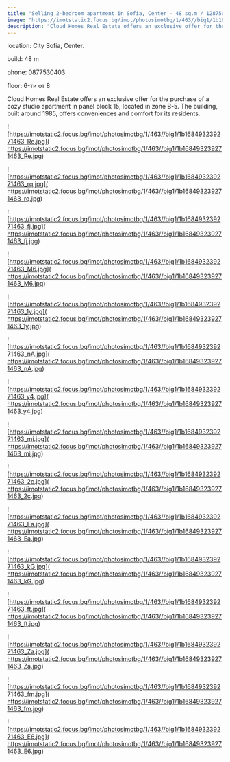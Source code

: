 ```yaml
---
title: "Selling 2-bedroom apartment in Sofia, Center - 48 sq.m / 128750 EUR :: imot.bg Advertisement"
image: "https://imotstatic2.focus.bg/imot/photosimotbg/1/463//big1/1b168493239271463_qh.jpg"
description: "Cloud Homes Real Estate offers an exclusive offer for the purchase of a cozy studio apartment in panel block 15, located in zone B-5. The building, built around 1985, offers conveniences and comfort for its residents."
---
```


location: City Sofia, Center.

build: 48 m

phone: 0877530403

floor: 6-ти от 8

Cloud Homes Real Estate offers an exclusive offer for the purchase of a cozy studio apartment in panel block 15, located in zone B-5. The building, built around 1985, offers conveniences and comfort for its residents.


![https://imotstatic2.focus.bg/imot/photosimotbg/1/463//big1/1b168493239271463_Re.jpg]( https://imotstatic2.focus.bg/imot/photosimotbg/1/463//big1/1b168493239271463_Re.jpg)


![https://imotstatic2.focus.bg/imot/photosimotbg/1/463//big1/1b168493239271463_rq.jpg]( https://imotstatic2.focus.bg/imot/photosimotbg/1/463//big1/1b168493239271463_rq.jpg)


![https://imotstatic2.focus.bg/imot/photosimotbg/1/463//big1/1b168493239271463_fj.jpg]( https://imotstatic2.focus.bg/imot/photosimotbg/1/463//big1/1b168493239271463_fj.jpg)


![https://imotstatic2.focus.bg/imot/photosimotbg/1/463//big1/1b168493239271463_M6.jpg]( https://imotstatic2.focus.bg/imot/photosimotbg/1/463//big1/1b168493239271463_M6.jpg)


![https://imotstatic2.focus.bg/imot/photosimotbg/1/463//big1/1b168493239271463_1y.jpg]( https://imotstatic2.focus.bg/imot/photosimotbg/1/463//big1/1b168493239271463_1y.jpg)


![https://imotstatic2.focus.bg/imot/photosimotbg/1/463//big1/1b168493239271463_nA.jpg]( https://imotstatic2.focus.bg/imot/photosimotbg/1/463//big1/1b168493239271463_nA.jpg)


![https://imotstatic2.focus.bg/imot/photosimotbg/1/463//big1/1b168493239271463_y4.jpg]( https://imotstatic2.focus.bg/imot/photosimotbg/1/463//big1/1b168493239271463_y4.jpg)


![https://imotstatic2.focus.bg/imot/photosimotbg/1/463//big1/1b168493239271463_mi.jpg]( https://imotstatic2.focus.bg/imot/photosimotbg/1/463//big1/1b168493239271463_mi.jpg)


![https://imotstatic2.focus.bg/imot/photosimotbg/1/463//big1/1b168493239271463_2c.jpg]( https://imotstatic2.focus.bg/imot/photosimotbg/1/463//big1/1b168493239271463_2c.jpg)


![https://imotstatic2.focus.bg/imot/photosimotbg/1/463//big1/1b168493239271463_Ea.jpg]( https://imotstatic2.focus.bg/imot/photosimotbg/1/463//big1/1b168493239271463_Ea.jpg)


![https://imotstatic2.focus.bg/imot/photosimotbg/1/463//big1/1b168493239271463_kG.jpg]( https://imotstatic2.focus.bg/imot/photosimotbg/1/463//big1/1b168493239271463_kG.jpg)


![https://imotstatic2.focus.bg/imot/photosimotbg/1/463//big1/1b168493239271463_ft.jpg]( https://imotstatic2.focus.bg/imot/photosimotbg/1/463//big1/1b168493239271463_ft.jpg)


![https://imotstatic2.focus.bg/imot/photosimotbg/1/463//big1/1b168493239271463_Za.jpg]( https://imotstatic2.focus.bg/imot/photosimotbg/1/463//big1/1b168493239271463_Za.jpg)


![https://imotstatic2.focus.bg/imot/photosimotbg/1/463//big1/1b168493239271463_fm.jpg]( https://imotstatic2.focus.bg/imot/photosimotbg/1/463//big1/1b168493239271463_fm.jpg)


![https://imotstatic2.focus.bg/imot/photosimotbg/1/463//big1/1b168493239271463_E6.jpg]( https://imotstatic2.focus.bg/imot/photosimotbg/1/463//big1/1b168493239271463_E6.jpg)


